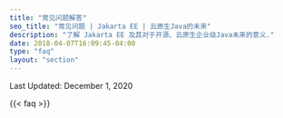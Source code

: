 ```yaml
---
title: "常见问题解答"
seo_title: "常见问题 | Jakarta EE | 云原生Java的未来"
description: "了解 Jakarta EE 及其对于开源、云原生企业级Java未来的意义."
date: 2018-04-07T16:09:45-04:00
type: "faq"
layout: "section"
---
```


Last Updated: December 1, 2020

{{< faq >}}
